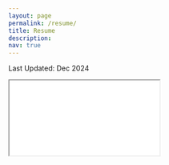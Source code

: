 ```yaml
---
layout: page
permalink: /resume/
title: Resume
description: 
nav: true
---
```

Last Updated: Dec 2024
<!-- &nbsp;&nbsp;&nbsp;[(Downloadable link)](https://shivendraagrawal.github.io/assets/pdf/resume.pdf) -->

<div class="pdf-container" width="100%" height="2000px">
<iframe src="/assets/pdf/resume.pdf#toolbar=1" > </iframe>
</div>

<!-- <iframe src="http://docs.google.com/gview?url=http://127.0.0.1:4000/assets/pdf/resume.pdf&embedded=true" style="width:718px; height:700px;" frameborder="0"></iframe> -->
